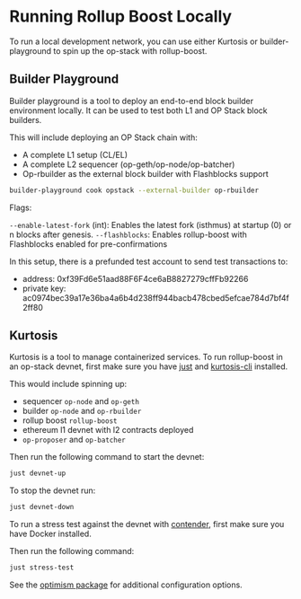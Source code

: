 # Running Rollup Boost Locally

To run a local development network, you can use either Kurtosis or builder-playground to spin up the op-stack with rollup-boost.

## Builder Playground

Builder playground is a tool to deploy an end-to-end block builder environment locally. It can be used to test both L1 and OP Stack block builders.

This will include deploying an OP Stack chain with:

- A complete L1 setup (CL/EL)
- A complete L2 sequencer (op-geth/op-node/op-batcher)
- Op-rbuilder as the external block builder with Flashblocks support

```bash
builder-playground cook opstack --external-builder op-rbuilder
```

Flags:

`--enable-latest-fork` (int): Enables the latest fork (isthmus) at startup (0) or n blocks after genesis.
`--flashblocks`: Enables rollup-boost with Flashblocks enabled for pre-confirmations

In this setup, there is a prefunded test account to send test transactions to:

- address: 0xf39Fd6e51aad88F6F4ce6aB8827279cffFb92266
- private key: ac0974bec39a17e36ba4a6b4d238ff944bacb478cbed5efcae784d7bf4f2ff80

## Kurtosis

Kurtosis is a tool to manage containerized services. To run rollup-boost in an op-stack devnet, first make sure you have [just](https://github.com/casey/just) and [kurtosis-cli](https://docs.kurtosis.com/install/) installed.

This would include spinning up:

- sequencer `op-node` and `op-geth`
- builder `op-node` and `op-rbuilder`
- rollup boost `rollup-boost`
- ethereum l1 devnet with l2 contracts deployed
- `op-proposer` and `op-batcher`

Then run the following command to start the devnet:

```sh
just devnet-up
```

To stop the devnet run:

```sh
just devnet-down
```

To run a stress test against the devnet with [contender](https://github.com/flashbots/contender), first make sure you have Docker installed.

Then run the following command:

```sh
just stress-test
```

See the [optimism package](https://github.com/ethpandaops/optimism-package/blob/main/README.md#configuration) for additional configuration options.
